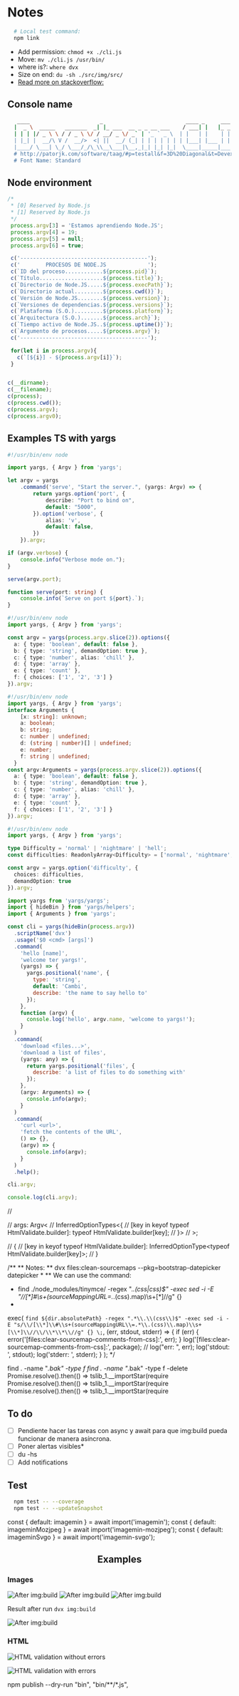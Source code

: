 # Notes

```sh
  # Local test command:
  npm link
```

- Add permission: `chmod +x ./cli.js`
- Move: `mv ./cli.js /usr/bin/`
- where is?: `where dvx`
- Size on end: `du -sh ./src/img/src/`
- [Read more on stackoverflow:](https://stackoverflow.com/questions/20643470/execute-a-command-line-binary-with-node-js "stackoverflow")

## Console name

```sh
   ____                      _                          ____ _     ___
  |  _ \  _____   _______  _| |_ ___  __ _ _ __ ___    / ___| |   |_ _|
  | | | |/ _ \ \ / / _ \ \/ / __/ _ \/ _` | '_ ` _ \  | |   | |    | |
  | |_| |  __/\ V /  __/>  <| ||  __/ (_| | | | | | | | |___| |___ | |
  |____/ \___| \_/ \___/_/\_\\__\___|\__,_|_| |_| |_|  \____|_____|___|
  # http://patorjk.com/software/taag/#p=testall&f=3D%20Diagonal&t=Devexteam%20CLI
  # Font Name: Standard
```

## Node environment

```js
/*
 * [0] Reserved by Node.js
 * [1] Reserved by Node.js
 */
 process.argv[3] = 'Estamos aprendiendo Node.JS';
 process.argv[4] = 19;
 process.argv[5] = null;
 process.argv[6] = true;

 c('----------------------------------------');
 c('        PROCESOS DE NODE.JS             ');
 c(`ID del proceso............${process.pid}`);
 c(`Título....................${process.title}`);
 c(`Directorio de Node.JS.....${process.execPath}`);
 c(`Directorio actual.........${process.cwd()}`);
 c(`Versión de Node.JS........${process.version}`);
 c(`Versiones de dependencias.${process.versions}`);
 c(`Plataforma (S.O.).........${process.platform}`);
 c(`Arquitectura (S.O.).......${process.arch}`);
 c(`Tiempo activo de Node.JS..${process.uptime()}`);
 c(`Argumento de procesos.....${process.argv}`);
 c('----------------------------------------');

 for(let i in process.argv){
   c(`[${i}] - ${process.argv[i]}`);
 }


c(__dirname);
c(__filename);
c(process);
c(process.cwd());
c(process.argv);
c(process.argv0);
```

## Examples TS with yargs

```ts
#!/usr/bin/env node

import yargs, { Argv } from 'yargs';

let argv = yargs
    .command('serve', "Start the server.", (yargs: Argv) => {
        return yargs.option('port', {
            describe: "Port to bind on",
            default: "5000",
        }).option('verbose', {
            alias: 'v',
            default: false,
        })
    }).argv;

if (argv.verbose) {
    console.info("Verbose mode on.");
}

serve(argv.port);

function serve(port: string) {
    console.info(`Serve on port ${port}.`);
}
```

```ts
#!/usr/bin/env node
import yargs, { Argv } from 'yargs';

const argv = yargs(process.argv.slice(2)).options({
  a: { type: 'boolean', default: false },
  b: { type: 'string', demandOption: true },
  c: { type: 'number', alias: 'chill' },
  d: { type: 'array' },
  e: { type: 'count' },
  f: { choices: ['1', '2', '3'] }
}).argv;
```

```ts
#!/usr/bin/env node
import yargs, { Argv } from 'yargs';
interface Arguments {
    [x: string]: unknown;
    a: boolean;
    b: string;
    c: number | undefined;
    d: (string | number)[] | undefined;
    e: number;
    f: string | undefined;
  }
const argv:Arguments = yargs(process.argv.slice(2)).options({
  a: { type: 'boolean', default: false },
  b: { type: 'string', demandOption: true },
  c: { type: 'number', alias: 'chill' },
  d: { type: 'array' },
  e: { type: 'count' },
  f: { choices: ['1', '2', '3'] }
}).argv;
```

```ts
#!/usr/bin/env node
import yargs, { Argv } from 'yargs';

type Difficulty = 'normal' | 'nightmare' | 'hell';
const difficulties: ReadonlyArray<Difficulty> = ['normal', 'nightmare', 'hell'];

const argv = yargs.option('difficulty', {
  choices: difficulties,
  demandOption: true
}).argv;
```


```js
import yargs from 'yargs/yargs';
import { hideBin } from 'yargs/helpers';
import { Arguments } from 'yargs';

const cli = yargs(hideBin(process.argv))
  .scriptName('dvx')
  .usage('$0 <cmd> [args]')
  .command(
    'hello [name]',
    'welcome ter yargs!',
    (yargs) => {
      yargs.positional('name', {
        type: 'string',
        default: 'Cambi',
        describe: 'the name to say hello to'
      });
    },
    function (argv) {
      console.log('hello', argv.name, 'welcome to yargs!');
    }
  )
  .command(
    'download <files...>',
    'download a list of files',
    (yargs: any) => {
      return yargs.positional('files', {
        describe: 'a list of files to do something with'
      });
    },
    (argv: Arguments) => {
      console.info(argv);
    }
  )
  .command(
    'curl <url>',
    'fetch the contents of the URL',
    () => {},
    (argv) => {
      console.info(argv);
    }
  )
  .help();

cli.argv;

console.log(cli.argv);

```
//

// args: Argv<
//   InferredOptionTypes<{
//     [key in keyof typeof HtmlValidate.builder]: typeof HtmlValidate.builder[key];
//   }>
// >;

// {
//   [key in keyof typeof HtmlValidate.builder]: InferredOptionType<typeof HtmlValidate.builder[key]>;
// }


/**
 ** Notes:
 ** dvx files:clean-sourcemaps --pkg=bootstrap-datepicker datepicker
 *
 ** We can use the command:
 * find ./node_modules/tinymce/ -regex ".*\.\(css\|css\)$" -exec sed -i -E "/\/[\*]\#\s+(sourceMappingURL\=.*\.(css)\.map)\s+[\*]\//g" {}
 *
  exec(
    `find ${dir.absolutePath} -regex ".*\\.\\(css\\)$" -exec sed -i -E "s/\\/[\\*]\\#\\s+(sourceMappingURL\\=.*\\.(css)\\.map)\\s+[\\*]\\//\\/\\*\\*\\//g" {} \;`,
    (err, stdout, stderr) => {
      if (err) {
        error('[files:clear-sourcemap-comments-from-css]:', err);
      }
      log('[files:clear-sourcemap-comments-from-css]:', package);
      // log("err: ", err);
      log('stdout: ', stdout);
      log('stderr: ', stderr);
    }
  );
 */

find . -name "*.bak" -type f
find . -name "*.bak" -type f -delete
Promise.resolve().then(() => tslib_1.__importStar(require
Promise.resolve().then(() => tslib_1.__importStar(require
Promise.resolve().then(() => tslib_1.__importStar(require
## To do

- [ ] Pendiente hacer las tareas con async y await para que img:build pueda funcionar de manera asíncrona.
- [ ] Poner alertas visibles*
- [ ] du -hs
- [ ] Add notifications

## Test

```sh
  npm test -- --coverage
  npm test -- --updateSnapshot
```

const { default: imagemin } = await import('imagemin');
const { default: imageminMozjpeg } = await import('imagemin-mozjpeg');
const { default: imageminSvgo } = await import('imagemin-svgo');

<h2 id="" align="center">Examples</h2>

### Images
<!-- https://raw.githubusercontent.com/devlegacy/dvx-cli/master/assets/ -->
![After img:build](./assets/img/minify.png)
![After img:build](./assets/img/towebp.png)
![After img:build](./assets/img/resize.png)

Result after run `dvx img:build`

![After img:build](./assets/img/after-build.png)

### HTML

![HTML validation without errors](./assets/img/validate.png)

![HTML validation with errors](./assets/img/validate-error.png)

npm publish --dry-run
"bin",
"bin/**/*.js",
